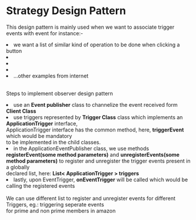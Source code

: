 <h1>Strategy Design Pattern</h1>

This design pattern is mainly used when we want to associate trigger events with event
for instance:-
<br>
<li> we want a list of similar kind of operation to be done when clicking a button
<li> <li> <li> <li> ...other examples from internet

<br>
<br>

Steps to implement observer design pattern
<li> use an <b>Event publisher</b> class to channelize the event received form <b>Client Class</b>
<li> use triggers represented by <b>Trigger Class</b> class which implements an <b>ApplicationTrigger</b> interface, <br>
ApplicationTrigger interface has the common method, here, <b>triggerEvent</b> which would be mandatory<br>
to be implemented in the child classes.
<li> in the ApplicationEventPublisher class, we use methods <b>registerEvent(some method parameters)</b> and 
<b>unregisterEvents(some method parameters)</b> to register and unregister the trigger events present in a globally <br> 
declared list, here: <b>List< ApplicationTrigger > triggers</b>
<li>lastly, upon EventTrigger, <b>onEventTrigger</b> will be called which would be calling the registered events

<br>
<br>
We can use different list to register and unregister events for different Triggers, eg.: triggering seperate events <br>
for prime and non prime members in amazon




